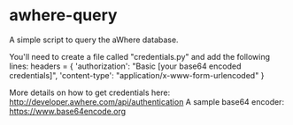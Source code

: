 # awhere-query
A simple script to query the aWhere database.

You'll need to create a file called "credentials.py" and add the following lines:
headers = {
    'authorization': "Basic [your base64 encoded credentials]",
    'content-type': "application/x-www-form-urlencoded"
    }
    
More details on how to get credentials here: http://developer.awhere.com/api/authentication
A sample base64 encoder: https://www.base64encode.org
